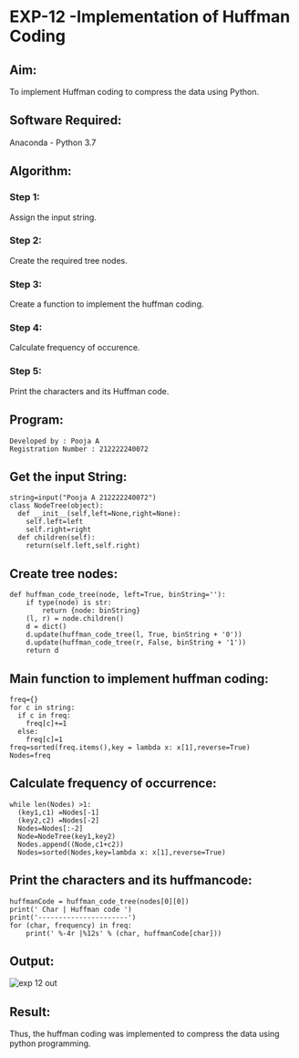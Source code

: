 # EXP-12 -Implementation of Huffman Coding

## Aim:
To implement Huffman coding to compress the data using Python.

## Software Required:
Anaconda - Python 3.7

## Algorithm:
### Step 1:
Assign the input string.

### Step 2:
Create the required tree nodes.

### Step 3:
Create a function to implement the huffman coding.

### Step 4:
Calculate frequency of occurence.

### Step 5:
Print the characters and its Huffman code.

## Program:
```
Developed by : Pooja A
Registration Number : 212222240072
```

## Get the input String:
```
string=input("Pooja A 212222240072")
class NodeTree(object):
  def __init__(self,left=None,right=None):
    self.left=left
    self.right=right
  def children(self):
    return(self.left,self.right)
```    
    
## Create tree nodes:
```
def huffman_code_tree(node, left=True, binString=''):
    if type(node) is str:
        return {node: binString}
    (l, r) = node.children()
    d = dict()
    d.update(huffman_code_tree(l, True, binString + '0'))
    d.update(huffman_code_tree(r, False, binString + '1'))
    return d
```

## Main function to implement huffman coding:
```
freq={}
for c in string:
  if c in freq:
    freq[c]+=1
  else:
    freq[c]=1
freq=sorted(freq.items(),key = lambda x: x[1],reverse=True)
Nodes=freq
```

## Calculate frequency of occurrence:
```
while len(Nodes) >1:
  (key1,c1) =Nodes[-1]
  (key2,c2) =Nodes[-2]
  Nodes=Nodes[:-2]
  Node=NodeTree(key1,key2)
  Nodes.append((Node,c1+c2))
  Nodes=sorted(Nodes,key=lambda x: x[1],reverse=True)
```

## Print the characters and its huffmancode:
```
huffmanCode = huffman_code_tree(nodes[0][0])
print(' Char | Huffman code ')
print('----------------------')
for (char, frequency) in freq:
    print(' %-4r |%12s' % (char, huffmanCode[char]))
```

## Output:
![exp 12 out](https://github.com/poojaanbu0/HUFFMAN-CODING-/assets/119390329/83028481-1cc8-4ac8-8b85-f5c78bd6b424)

## Result:
Thus, the huffman coding was implemented to compress the data using python programming.
